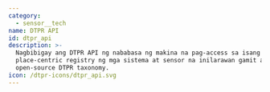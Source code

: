 ```yaml
---
category:
  - sensor__tech
name: DTPR API
id: dtpr_api
description: >-
  Nagbibigay ang DTPR API ng nababasa ng makina na pag-access sa isang
  place-centric registry ng mga sistema at sensor na inilarawan gamit ang
  open-source DTPR taxonomy.
icon: /dtpr-icons/dtpr_api.svg
---
```


